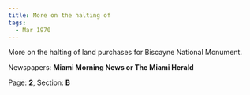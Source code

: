 ```yaml
---  
title: More on the halting of  
tags:  
  - Mar 1970  
---  
```

  
More on the halting of land purchases for Biscayne National Monument.  
  
Newspapers: **Miami Morning News or The Miami Herald**  
  
Page: **2**, Section: **B** 
